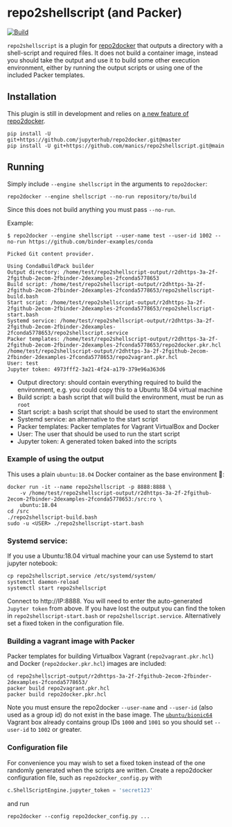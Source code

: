 # repo2shellscript (and Packer)

[![Build](https://github.com/manics/repo2shellscript/workflows/Build/badge.svg)](https://github.com/manics/repo2shellscript/actions)

`repo2shellscript` is a plugin for [repo2docker](http://repo2docker.readthedocs.io) that outputs a directory with a shell-script and required files.
It does not build a container image, instead you should take the output and use it to build some other execution environment, either by running the output scripts or using one of the included Packer templates.


## Installation

This plugin is still in development and relies on [a new feature of repo2docker](https://github.com/jupyter/repo2docker/pull/848).

    pip install -U git+https://github.com/jupyterhub/repo2docker.git@master
    pip install -U git+https://github.com/manics/repo2shellscript.git@main


## Running

Simply include `--engine shellscript` in the arguments to `repo2docker`:

    repo2docker --engine shellscript --no-run repository/to/build

Since this does not build anything you must pass `--no-run`.

Example:

    $ repo2docker --engine shellscript --user-name test --user-id 1002 --no-run https://github.com/binder-examples/conda

    Picked Git content provider.

    Using CondaBuildPack builder
    Output directory: /home/test/repo2shellscript-output/r2dhttps-3a-2f-2fgithub-2ecom-2fbinder-2dexamples-2fconda5778653
    Build script: /home/test/repo2shellscript-output/r2dhttps-3a-2f-2fgithub-2ecom-2fbinder-2dexamples-2fconda5778653/repo2shellscript-build.bash
    Start script: /home/test/repo2shellscript-output/r2dhttps-3a-2f-2fgithub-2ecom-2fbinder-2dexamples-2fconda5778653/repo2shellscript-start.bash
    Systemd service: /home/test/repo2shellscript-output/r2dhttps-3a-2f-2fgithub-2ecom-2fbinder-2dexamples-2fconda5778653/repo2shellscript.service
    Packer templates: /home/test/repo2shellscript-output/r2dhttps-3a-2f-2fgithub-2ecom-2fbinder-2dexamples-2fconda5778653/repo2docker.pkr.hcl /home/test/repo2shellscript-output/r2dhttps-3a-2f-2fgithub-2ecom-2fbinder-2dexamples-2fconda5778653/repo2vagrant.pkr.hcl
    User: test
    Jupyter token: 4973fff2-3a21-4f24-a179-379e96a363d6

- Output directory: should contain everything required to build the environment, e.g. you could copy this to a Ubuntu 18.04 virtual machine
- Build script: a bash script that will build the environment, must be run as `root`
- Start script: a bash script that should be used to start the environment
- Systemd service: an alternative to the start script
- Packer templates: Packer templates for Vagrant VirtualBox and Docker
- User: The user that should be used to run the start script
- Jupyter token: A generated token baked into the scripts


### Example of using the output

This uses a plain `ubuntu:18.04` Docker container as the base environment 🙂:

    docker run -it --name repo2shellscript -p 8888:8888 \
        -v /home/test/repo2shellscript-output/r2dhttps-3a-2f-2fgithub-2ecom-2fbinder-2dexamples-2fconda5778653:/src:ro \
        ubuntu:18.04
    cd /src
    ./repo2shellscript-build.bash
    sudo -u <USER> ./repo2shellscript-start.bash


### Systemd service:

If you use a Ubuntu:18.04 virtual machine your can use Systemd to start jupyter notebook:

    cp repo2shellscript.service /etc/systemd/system/
    systemctl daemon-reload
    systemctl start repo2shellscript

Connect to http://IP:8888.
You will need to enter the auto-generated `Jupyter token` from above.
If you have lost the output you can find the token in `repo2shellscript-start.bash` or `repo2shellscript.service`.
Alternatively set a fixed token in the configuration file.


### Building a vagrant image with Packer

Packer templates for building Virtualbox Vagrant (`repo2vagrant.pkr.hcl`) and Docker (`repo2docker.pkr.hcl`) images are included:

    cd repo2shellscript-output/r2dhttps-3a-2f-2fgithub-2ecom-2fbinder-2dexamples-2fconda5778653/
    packer build repo2vagrant.pkr.hcl
    packer build repo2docker.pkr.hcl

Note you must ensure the repo2docker `--user-name` and `--user-id` (also used as a group id) do not exist in the base image.
The [`ubuntu/bionic64`](https://app.vagrantup.com/ubuntu/boxes/bionic64) Vagrant box already contains group IDs `1000` and `1001` so you should set `--user-id` to `1002` or greater.


### Configuration file

For convenience you may wish to set a fixed token instead of the one randomly generated when the scripts are written.
Create a repo2docker configuration file, such as `repo2docker_config.py` with

```py
c.ShellScriptEngine.jupyter_token = 'secret123'
```

and run

    repo2docker --config repo2docker_config.py ...
